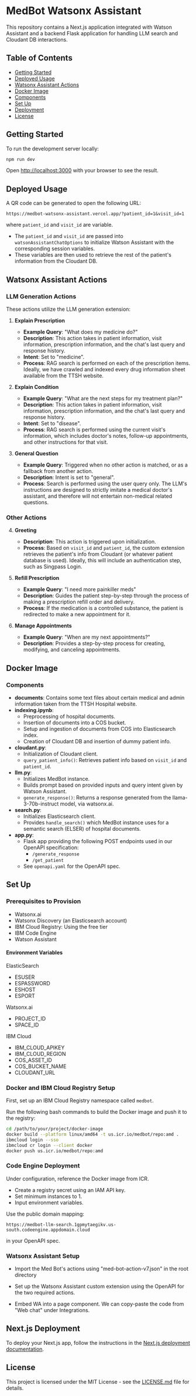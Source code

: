 # MedBot Watsonx Assistant

This repository contains a Next.js application integrated with Watson Assistant and a backend Flask application for handling LLM search and Cloudant DB interactions.

## Table of Contents

- [Getting Started](#getting-started)
- [Deployed Usage](#deployed-usage)
- [Watsonx Assistant Actions](#watsonx-assistant-actions)
- [Docker Image](#docker-image)
- [Components](#components)
- [Set Up](#set-up)
- [Deployment](#deployment)
- [License](#license)

## Getting Started

To run the development server locally:

```bash
npm run dev
```

Open [http://localhost:3000](http://localhost:3000) with your browser to see the result.

## Deployed Usage

A QR code can be generated to open the following URL:
```
https://medbot-watsonx-assistant.vercel.app/?patient_id=1&visit_id=1
```
where `patient_id` and `visit_id` are variable.

- The `patient_id` and `visit_id` are passed into `watsonAssistantChatOptions` to initialize Watson Assistant with the corresponding session variables.
- These variables are then used to retrieve the rest of the patient's information from the Cloudant DB.

## Watsonx Assistant Actions

### LLM Generation Actions

These actions utilize the LLM generation extension:

1. **Explain Prescription**
    - **Example Query**: "What does my medicine do?"
    - **Description**: This action takes in patient information, visit information, prescription information, and the chat's last query and response history.
    - **Intent**: Set to "medicine".
    - **Process**: RAG search is performed on each of the prescription items. Ideally, we have crawled and indexed every drug information sheet available from the TTSH website.

2. **Explain Condition**
    - **Example Query**: "What are the next steps for my treatment plan?"
    - **Description**: This action takes in patient information, visit information, prescription information, and the chat's last query and response history.
    - **Intent**: Set to "disease".
    - **Process**: RAG search is performed using the current visit's information, which includes doctor's notes, follow-up appointments, and other instructions for that visit.

3. **General Question**
    - **Example Query**: Triggered when no other action is matched, or as a fallback from another action.
    - **Description**: Intent is set to "general".
    - **Process**: Search is performed using the user query only. The LLM's instructions are designed to strictly imitate a medical doctor's assistant, and therefore will not entertain non-medical related questions.

### Other Actions

4. **Greeting**
    - **Description**: This action is triggered upon initialization.
    - **Process**: Based on `visit_id` and `patient_id`, the custom extension retrieves the patient's info from Cloudant (or whatever patient database is used). Ideally, this will include an authentication step, such as Singpass Login.

5. **Refill Prescription**
    - **Example Query**: "I need more painkiller meds"
    - **Description**: Guides the patient step-by-step through the process of making a prescription refill order and delivery.
    - **Process**: If the medication is a controlled substance, the patient is redirected to make a new appointment for it.

6. **Manage Appointments**
    - **Example Query**: "When are my next appointments?"
    - **Description**: Provides a step-by-step process for creating, modifying, and canceling appointments.

## Docker Image

### Components

- **documents**: Contains some text files about certain medical and admin information taken from the TTSH Hospital website.
- **indexing.ipynb**:
    - Preprocessing of hospital documents.
    - Insertion of documents into a COS bucket.
    - Setup and ingestion of documents from COS into Elasticsearch index.
    - Creation of Cloudant DB and insertion of dummy patient info.
- **cloudant.py**:
    - Initialization of Cloudant client.
    - `query_patient_info()`: Retrieves patient info based on `visit_id` and `patient_id`.
- **llm.py**:
    - Initializes MedBot instance.
    - Builds prompt based on provided inputs and query intent given by Watson Assistant.
    - `generate_response()`: Returns a response generated from the llama-3-70b-instruct model, via watsonx.ai.
- **search.py**:
    - Initializes Elasticsearch client.
    - Provides `handle_search()` which MedBot instance uses for a semantic search (ELSER) of hospital documents.
- **app.py**:
    - Flask app providing the following POST endpoints used in our OpenAPI specification:
        - `/generate_response`
        - `/get_patient`
    - See `openapi.yaml` for the OpenAPI spec.

## Set Up

### Prerequisites to Provision

- Watsonx.ai
- Watsonx Discovery (an Elasticsearch account)
- IBM Cloud Registry: Using the free tier
- IBM Code Engine
- Watson Assistant

#### Environment Variables
ElasticSearch
- ESUSER 
- ESPASSWORD
- ESHOST
- ESPORT

Watsonx.ai
- PROJECT_ID
- SPACE_ID

IBM Cloud
- IBM_CLOUD_APIKEY
- IBM_CLOUD_REGION
- COS_ASSET_ID
- COS_BUCKET_NAME
- CLOUDANT_URL

### Docker and IBM Cloud Registry Setup

First, set up an IBM Cloud Registry namespace called `medbot`.

Run the following bash commands to build the Docker image and push it to the registry:

```bash
cd /path/to/your/project/docker-image
docker build --platform linux/amd64 -t us.icr.io/medbot/repo:amd .
ibmcloud login --sso
ibmcloud cr login --client docker
docker push us.icr.io/medbot/repo:amd
```

### Code Engine Deployment

Under configuration, reference the Docker image from ICR.
- Create a registry secret using an IAM API key.
- Set minimum instances to 1.
- Input environment variables.

Use the public domain mapping:
```
https://medbot-llm-search.1gpmytaegikv.us-south.codeengine.appdomain.cloud
```
in your OpenAPI spec.

### Watsonx Assistant Setup

- Import the Med Bot's actions using "med-bot-action-v7.json" in the root directory

- Set up the Watsonx Assistant custom extension using the OpenAPI for the two required actions.

- Embed WA into a page component. We can copy-paste the code from "Web chat" under Integrations.

## Next.js Deployment

To deploy your Next.js app, follow the instructions in the [Next.js deployment documentation](https://nextjs.org/docs/deployment).

## License

This project is licensed under the MIT License - see the [LICENSE.md](LICENSE.md) file for details.